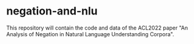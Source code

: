 # negation-and-nlu
This repository will contain the code and data of the ACL2022 paper "An Analysis of Negation in Natural Language Understanding Corpora".
